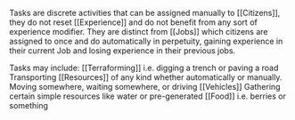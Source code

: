 Tasks are discrete activities that can be assigned manually to [[Citizens]], they do not reset [[Experience]] and do not benefit from any sort of experience modifier. They are distinct from [[Jobs]] which citizens are assigned to once and do automatically in perpetuity, gaining experience in their current Job and losing experience in their previous jobs.

Tasks may include:
[[Terraforming]] i.e. digging a trench or paving a road
Transporting [[Resources]] of any kind whether automatically or manually.
Moving somewhere, waiting somewhere, or driving [[Vehicles]] 
Gathering certain simple resources like water or pre-generated [[Food]] i.e. berries or something
